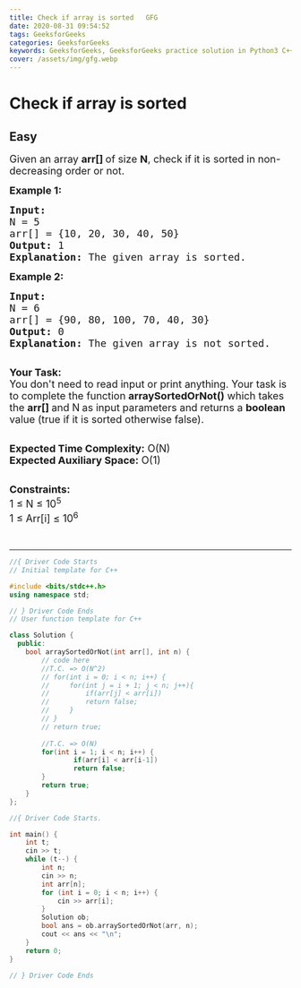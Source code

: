 ```yaml
---
title: Check if array is sorted   GFG
date: 2020-08-31 09:54:52
tags: GeeksforGeeks
categories: GeeksforGeeks
keywords: GeeksforGeeks, GeeksforGeeks practice solution in Python3 C++ Java, Check if array is sorted - GFG solution
cover: /assets/img/gfg.webp
---
```



# Check if array is sorted
## Easy
<div class="problems_problem_content__Xm_eO"><p><span style="font-size:18px">Given an array <strong>arr[]&nbsp;</strong>of size <strong>N</strong>, check if it is sorted in non-decreasing order or not.&nbsp;</span></p>

<p><span style="font-size:18px"><strong>Example 1:</strong></span></p>

<pre><span style="font-size:18px"><strong>Input:
</strong>N = 5
arr[] = {10, 20, 30, 40, 50}
<strong>Output:</strong> 1
<strong>Explanation:</strong> The given array is sorted.
</span></pre>

<p><span style="font-size:18px"><strong>Example 2:</strong></span></p>

<pre><span style="font-size:18px"><strong>Input:
</strong>N = 6
arr[] = {90, 80, 100, 70, 40, 30}
<strong>Output:</strong> 0
<strong>Explanation:</strong>&nbsp;The given array is not sorted.</span></pre>

<p><br>
<span style="font-size:18px"><strong>Your Task:</strong><br>
You don't need to read input or print anything. Your task is to complete the function&nbsp;<strong>arraySortedOrNot()</strong>&nbsp;which takes the&nbsp;<strong>arr[]&nbsp;</strong>and N<strong>&nbsp;</strong>as input parameters and returns a <strong>boolean</strong> value (true if it is sorted otherwise false).</span></p>

<p><br>
<span style="font-size:18px"><strong>Expected Time Complexity:</strong>&nbsp;O(N)<br>
<strong>Expected Auxiliary Space:</strong>&nbsp;O(1)</span></p>

<p><br>
<span style="font-size:18px"><strong>Constraints:</strong><br>
1 ≤ N ≤ 10<sup>5</sup><br>
1 ≤ Arr[i] ≤ 10<sup>6</sup></span></p>

<p>&nbsp;</p>
</div>

---




```cpp
//{ Driver Code Starts
// Initial template for C++

#include <bits/stdc++.h>
using namespace std;

// } Driver Code Ends
// User function template for C++

class Solution {
  public:
    bool arraySortedOrNot(int arr[], int n) {
        // code here
        //T.C. => O(N^2)
        // for(int i = 0; i < n; i++) {
        //     for(int j = i + 1; j < n; j++){
        //         if(arr[j] < arr[i])
        //         return false;
        //     }
        // }
        // return true;
        
        //T.C. => O(N)
        for(int i = 1; i < n; i++) {
                if(arr[i] < arr[i-1])
                return false;
        }
        return true;
    }
};

//{ Driver Code Starts.

int main() {
    int t;
    cin >> t;
    while (t--) {
        int n;
        cin >> n;
        int arr[n];
        for (int i = 0; i < n; i++) {
            cin >> arr[i];
        }
        Solution ob;
        bool ans = ob.arraySortedOrNot(arr, n);
        cout << ans << "\n";
    }
    return 0;
}

// } Driver Code Ends
```
